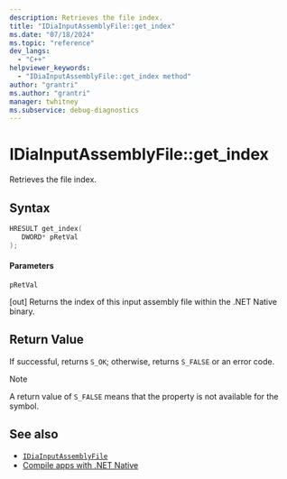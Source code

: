 ```yaml
---
description: Retrieves the file index.
title: "IDiaInputAssemblyFile::get_index"
ms.date: "07/18/2024"
ms.topic: "reference"
dev_langs:
  - "C++"
helpviewer_keywords:
  - "IDiaInputAssemblyFile::get_index method"
author: "grantri"
ms.author: "grantri"
manager: twhitney
ms.subservice: debug-diagnostics
---
```


# IDiaInputAssemblyFile::get_index

Retrieves the file index.

## Syntax

```C++
HRESULT get_index(
   DWORD* pRetVal
);
```

#### Parameters

 `pRetVal`

[out] Returns the index of this input assembly file within the .NET Native binary.

## Return Value

 If successful, returns `S_OK`; otherwise, returns `S_FALSE` or an error code.

> [!NOTE]
> A return value of `S_FALSE` means that the property is not available for the symbol.

## See also

- [`IDiaInputAssemblyFile`](../../debugger/debug-interface-access/idiainputassemblyfile.md)
- [Compile apps with .NET Native](/windows/uwp/dotnet-native/)
